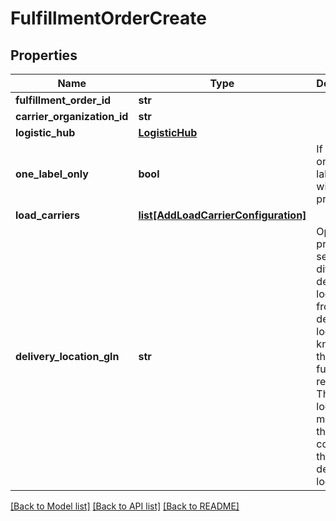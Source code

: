 # FulfillmentOrderCreate

## Properties
Name | Type | Description | Notes
------------ | ------------- | ------------- | -------------
**fulfillment_order_id** | **str** |  | 
**carrier_organization_id** | **str** |  | [optional] 
**logistic_hub** | [**LogisticHub**](LogisticHub.md) |  | [optional] 
**one_label_only** | **bool** | If true, only one logistic label pdf will be provided | 
**load_carriers** | [**list[AddLoadCarrierConfiguration]**](AddLoadCarrierConfiguration.md) |  | 
**delivery_location_gln** | **str** | Optional property to set a different delivery location from the delivery location known in the fulfillment requests. The location must be in the same country as the original delivery location. | [optional] 

[[Back to Model list]](../README.md#documentation-for-models) [[Back to API list]](../README.md#documentation-for-api-endpoints) [[Back to README]](../README.md)

